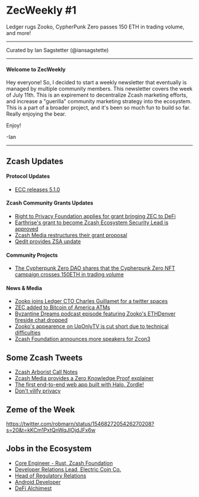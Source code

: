 # ZecWeekly #1

Ledger rugs Zooko, CypherPunk Zero passes 150 ETH in trading volume, and more!

---

Curated by Ian Sagstetter (@iansagstette)

---

#### Welcome to ZecWeekly

Hey everyone! So, I decided to start a weekly newsletter that eventually is managed by multiple community members. This newsletter covers the week of July 11th. This is an expirement to decentralize Zcash marketing efforts, and increase a "guerilla" community marketing strategy into the ecosystem. This is a part of a broader project, and it's been so much fun to build so far. Really enjoying the bear.

Enjoy!

-Ian

---

## Zcash Updates

#### Protocol Updates

- [ECC releases 5.1.0](https://electriccoin.co/blog/new-release-5-1-0/)

#### Zcash Community Grants Updates

- [Right to Privacy Foundation applies for grant bringing ZEC to DeFi](https://forum.zcashcommunity.com/t/defi-for-zec-shielded-zec-defi-wallet-for-ethereum-bsc-and-polygon/42460/7)
- [Earthrise's grant to become Zcash Ecosystem Security Lead is approved](https://forum.zcashcommunity.com/t/zcash-ecosystem-security-lead/42090/56)
- [Zcash Media restructures their grant proposal](https://forum.zcashcommunity.com/t/zcash-media-2022-2023/42246/204)
- [Qedit provides ZSA update](https://forum.zcashcommunity.com/t/grant-update-zcash-shielded-assets-monthly-updates/41153/18)

#### Community Projects

- [The Cypherpunk Zero DAO shares that the Cypherpunk Zero NFT campaign crosses 150ETH in trading volume](https://twitter.com/CypherpunkDAO/status/1546845292649189381)

#### News & Media

- [Zooko joins Ledger CTO Charles Guillamet for a twitter spaces](https://twitter.com/Ledger/status/1546827967325769729)
- [ZEC added to Bitcoin of America ATMs](https://twitter.com/iansagstette/status/1547207545378541569)
- [Byzantine Dreams podcast episode featuring Zooko's ETHDenver fireside chat dropped](https://twitter.com/ElectricCoinCo/status/1547610868023644163)
- [Zooko's appearence on UpOnlyTV is cut short due to technical difficulties](https://twitter.com/cobie/status/1547664220728094721)
- [Zcash Foundation announces more speakers for Zcon3](https://forum.zcashcommunity.com/t/zcon3-speaker-announcement-thread/41946/10)

## Some Zcash Tweets

- [Zcash Arborist Call Notes](https://twitter.com/zksquirrel/status/1547693450828468225)
- [Zcash Media provides a Zero Knowledge Proof explainer](https://twitter.com/zcashmedia/status/1547284464807469057)
- [The first end-to-end web app built with Halo. Zordle!](https://twitter.com/nibnalin/status/1547636633037459458)
- [Don't vilify privacy](https://twitter.com/jswihart/status/1547746442218835970)

## Zeme of the Week

https://twitter.com/robmarn/status/1546827205426270208?s=20&t=kKCm1PxtQnWqJIOjdJFx6w

## Jobs in the Ecosystem

- [Core Engineer - Rust, Zcash Foundation](https://zfnd.org/careers/)
- [Developer Relations Lead, Electric Coin Co.](https://apply.workable.com/electric-coin-company/j/DFC4F082C5/)
- [Head of Regulatory Relations](https://apply.workable.com/electric-coin-company/j/A2D291F313/)
- [Android Developer](https://apply.workable.com/electric-coin-company/j/CE94A1D136/)
- [DeFi Alchimest](https://apply.workable.com/electric-coin-company/j/2D1759E5D7/)
